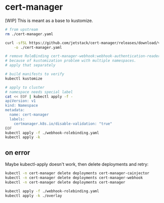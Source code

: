 # cert-manager

[WIP] This is meant as a base to kustomize.


```bash
# from upstream
rm ./cert-manager.yaml

curl -sfSL https://github.com/jetstack/cert-manager/releases/download/v0.9.0/cert-manager.yaml \
    -o ./cert-manager.yaml

# remove RoleBinding cert-manager-webhook:webhook-authentication-reader
# because of kustomization problem with multiple namespaces.
# apply that separately

# build manifests to verify
kubectl kustomize

# apply to cluster
# namespace needs special label
cat << EOF | kubectl apply -f -
apiVersion: v1
kind: Namespace
metadata:
  name: cert-manager
  labels:
    certmanager.k8s.io/disable-validation: "true"
EOF
kubectl apply -f ./webhook-rolebinding.yaml
kubectl apply -k
```


## on error

Maybe kubectl-apply doesn't work, then delete deployments and retry:

```bash
kubectl -n cert-manager delete deployments cert-manager-cainjector
kubectl -n cert-manager delete deployments cert-manager-webhook
kubectl -n cert-manager delete deployments cert-manager

kubectl apply -f ./webhook-rolebinding.yaml
kubectl apply -k ./overlay
```